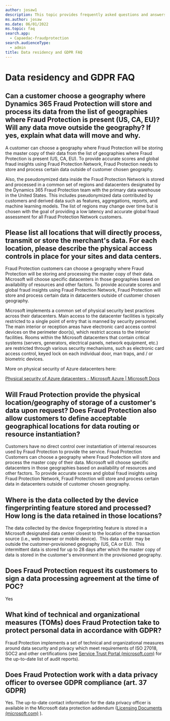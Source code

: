 ```yaml
---
author: josaw1
description: This topic provides frequently asked questions and answers about data residency and GDPR in Microsoft Dynamics 365 Fraud Protection.
ms.author: josaw
ms.date: 06/01/2022
ms.topic: faq
search.app: 
  - Capaedac-fraudprotection
search.audienceType:
  - admin
title: Data residency and GDPR FAQ
---
```


# Data residency and GDPR FAQ

## Can a customer choose a geography where Dynamics 365 Fraud Protection will store and process its data from the list of geographies where Fraud Protection is present (US, CA, EU)? Will any data move outside the geography? If yes, explain what data will move and why.

A customer can choose a geography where Fraud Protection will be storing the master copy of their data from the list of geographies where Fraud Protection is present (US, CA, EU). To provide accurate scores and global fraud insights using Fraud Protection Network, Fraud Protection needs to store and process certain data outside of customer chosen geography.

Also, the pseudonymized data inside the Fraud Protection Network is stored and processed in a common set of regions and datacenters designated by the Dynamics 365 Fraud Protection team with the primary data warehouse in the United States. This includes pseudonymized data contributed by customers and derived data such as features, aggregations, reports, and machine learning models. The list of regions may change over time but is chosen with the goal of providing a low latency and accurate global fraud assessment for all Fraud Protection Network customers.



## Please list all locations that will directly process, transmit or store the merchant's data. For each location, please describe the physical access controls in place for your sites and data centers.

Fraud Protection customers can choose a geography where Fraud Protection will be storing and processing the master copy of their data. Microsoft will choose specific datacenters in those geographies based on availability of resources and other factors. To provide accurate scores and global fraud insights using Fraud Protection Network, Fraud Protection will store and process certain data in datacenters outside of customer chosen geography.

Microsoft implements a common set of physical security best practices across their datacenters. Main access to the datacenter facilities is typically restricted to a single point of entry that is manned by security personnel. The main interior or reception areas have electronic card access control devices on the perimeter door(s), which restrict access to the interior facilities. Rooms within the Microsoft datacenters that contain critical systems (servers, generators, electrical panels, network equipment, etc.) are restricted through various security mechanisms, such as electronic card access control, keyed lock on each individual door, man traps, and / or biometric devices.

More on physical security of Azure datacenters here:

[Physical security of Azure datacenters - Microsoft Azure \| Microsoft Docs](https://docs.microsoft.com/en-us/azure/security/fundamentals/physical-security)



## Will Fraud Protection provide the physical location/geography of storage of a customer's data upon request? Does Fraud Protection also allow customers to define acceptable geographical locations for data routing or resource instantiation?

Customers have no direct control over instantiation of internal resources used by Fraud Protection to provide the service. Fraud Protection Customers can choose a geography where Fraud Protection will store and process the master copy of their data. Microsoft will choose specific datacenters in those geographies based on availability of resources and other factors. To provide accurate scores and global fraud insights using Fraud Protection Network, Fraud Protection will store and process certain data in datacenters outside of customer chosen geography.



## Where is the data collected by the device fingerprinting feature stored and processed? How long is the data retained in those locations?

The data collected by the device fingerprinting feature is stored in a Microsoft designated data center closest to the location of the transaction source (i.e., web browser or mobile device).  This data center may be outside the customer-provisioned geography (US, CA or EU).  This intermittent data is stored for up to 28 days after which the master copy of data is stored in the customer's environment in the provisioned geography.

##  Does Fraud Protection request its customers to sign a data processing agreement at the time of POC?

Yes



## What kind of technical and organizational measures (TOMs) does Fraud Protection take to protect personal data in accordance with GDPR?

Fraud Protection implements a set of technical and organizational measures around data security and privacy which meet requirements of ISO 27018, SOC2 and other certifications (see [Service Trust Portal (microsoft.com)](https://servicetrust.microsoft.com/) for the up-to-date list of audit reports).



## Does Fraud Protection work with a data privacy officer to oversee GDPR compliance (art. 37 GDPR)

Yes. The up-to-date contact information for the data privacy officer is available in the Microsoft data protection addendum ([Licensing Documents (microsoft.com)](https://www.microsoft.com/licensing/docs/view/Microsoft-Products-and-Services-Data-Protection-Addendum-DPA) ).
